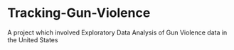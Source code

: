 # Tracking-Gun-Violence
A project which involved Exploratory Data Analysis of Gun Violence data in the United States
